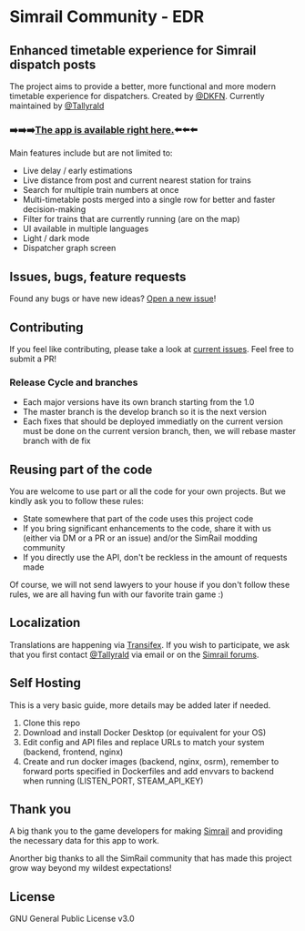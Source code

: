 # Simrail Community - EDR

## Enhanced timetable experience for Simrail dispatch posts

The project aims to provide a better, more functional and more modern timetable experience for dispatchers. Created by [@DKFN](https://github.com/DKFN). Currently maintained by [@Tallyrald](https://github.com/Tallyrald)

### ➡️➡️➡️[The app is available right here.](https://edr.simrail.app/)⬅️⬅️⬅️

Main features include but are not limited to:

- Live delay / early estimations
- Live distance from post and current nearest station for trains
- Search for multiple train numbers at once
- Multi-timetable posts merged into a single row for better and faster decision-making
- Filter for trains that are currently running (are on the map)
- UI available in multiple languages
- Light / dark mode
- Dispatcher graph screen

## Issues, bugs, feature requests

Found any bugs or have new ideas? [Open a new issue](https://github.com/simrail/EDR/issues/new)!

## Contributing

If you feel like contributing, please take a look at [current issues](https://github.com/simrail/EDR/issues). Feel free to submit a PR!

### Release Cycle and branches

- Each major versions have its own branch starting from the 1.0
- The master branch is the develop branch so it is the next version
- Each fixes that should be deployed immediatly on the current version must be done on the current version branch, then, we will rebase master branch with de fix

## Reusing part of the code

You are welcome to use part or all the code for your own projects. But we kindly ask you to follow these rules:

- State somewhere that part of the code uses this project code
- If you bring significant enhancements to the code, share it with us (either via DM or a PR or an issue) and/or the SimRail modding community
- If you directly use the API, don't be reckless in the amount of requests made

Of course, we will not send lawyers to your house if you don't follow these rules, we are all having fun with our favorite train game :)

## Localization

Translations are happening via [Transifex](https://explore.transifex.com/simrail-community/edr/). If you wish to participate, we ask that you first contact [@Tallyrald](https://github.com/Tallyrald) via email or on the [Simrail forums](https://forum.simrail.eu/profile/782-crypter-emerald/).

## Self Hosting

This is a very basic guide, more details may be added later if needed.

1. Clone this repo
2. Download and install Docker Desktop (or equivalent for your OS)
3. Edit config and API files and replace URLs to match your system (backend, frontend, nginx)
4. Create and run docker images (backend, nginx, osrm), remember to forward ports specified in Dockerfiles and add envvars to backend when running (LISTEN_PORT, STEAM_API_KEY)

## Thank you

A big thank you to the game developers for making [Simrail](https://store.steampowered.com/app/1422130/SimRail__The_Railway_Simulator/) and providing the necessary data for this app to work.

Anorther big thanks to all the SimRail community that has made this project grow way beyond my wildest expectations!

## License

GNU General Public License v3.0
